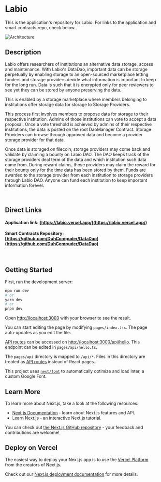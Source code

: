 # Labio

This is the application's repository for Labio. For links to the application and smart contracts repo, check below.
<br />

![Architecture](./public/labio.png)

## Description

Labio offers researchers of institutions an alternative data storage, access and maintenance. With Labio's DataDao, important data can be storage perpetually by enabling storage to an open-sourced marketplace letting funders and storage providers decide what information is important to keep for the long run. Data is such that it is encrypted only for peer reviewers to see yet they can be stored by anyone preserving the data.

This is enabled by a storage marketplace where members belonging to institutions offer storage data for storage to Storage Providers.

This process first involves members to propose data for storage to their respective institution. Admins of those institutions can vote to accept a data proposal. Once a vote threshold is achieved by admins of their respective institutions, the data is posted on the root DaoManager Contract. Storage Providers can browse through approved data and become a provider storage provider for that data.

Once data is storaged on filecoin, storage providers may come back and validate by claiming a bounty on Labio DAO. The DAO keeps track of the storage providers deal term of the data and which institution such data came from. During reward claims, these providers may claim the reward for their bounty only for the time data has been stored by them. Funds are awarded to the storage provider from each institution to storage providers through Labio DAO. Anyone can fund each institution to keep important information forever.

<br />

## Direct Links

#### Application link: [https://labio.vercel.app/](https://labio.vercel.app/)

#### Smart Contracts Repository: [https://github.com/DuhCompuder/DataDao](https://github.com/DuhCompuder/DataDao)

<br />

## Getting Started

First, run the development server:

```bash
npm run dev
# or
yarn dev
# or
pnpm dev
```

Open [http://localhost:3000](http://localhost:3000) with your browser to see the result.

You can start editing the page by modifying `pages/index.tsx`. The page auto-updates as you edit the file.

[API routes](https://nextjs.org/docs/api-routes/introduction) can be accessed on [http://localhost:3000/api/hello](http://localhost:3000/api/hello). This endpoint can be edited in `pages/api/hello.ts`.

The `pages/api` directory is mapped to `/api/*`. Files in this directory are treated as [API routes](https://nextjs.org/docs/api-routes/introduction) instead of React pages.

This project uses [`next/font`](https://nextjs.org/docs/basic-features/font-optimization) to automatically optimize and load Inter, a custom Google Font.

## Learn More

To learn more about Next.js, take a look at the following resources:

- [Next.js Documentation](https://nextjs.org/docs) - learn about Next.js features and API.
- [Learn Next.js](https://nextjs.org/learn) - an interactive Next.js tutorial.

You can check out [the Next.js GitHub repository](https://github.com/vercel/next.js/) - your feedback and contributions are welcome!

## Deploy on Vercel

The easiest way to deploy your Next.js app is to use the [Vercel Platform](https://vercel.com/new?utm_medium=default-template&filter=next.js&utm_source=create-next-app&utm_campaign=create-next-app-readme) from the creators of Next.js.

Check out our [Next.js deployment documentation](https://nextjs.org/docs/deployment) for more details.
